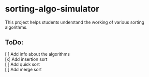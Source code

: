 # sorting-algo-simulator  

This project helps students understand the working of various sorting algorithms.  

## ToDo:  

[ ] Add info about the algorithms  
[x] Add insertion sort  
[ ] Add quick sort  
[ ] Add merge sort  
